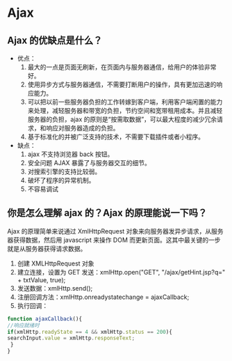 # Ajax

## Ajax 的优缺点是什么？

- 优点：
  1. 最大的一点是页面无刷新，在页面内与服务器通信，给用户的体验非常好。
  2. 使用异步方式与服务器通信，不需要打断用户的操作，具有更加迅速的响应能力。
  3. 可以把以前一些服务器负担的工作转嫁到客户端，利用客户端闲置的能力来处理，减轻服务器和带宽的负担，节约空间和宽带租用成本。并且减轻服务器的负担，ajax 的原则是“按需取数据”，可以最大程度的减少冗余请求，和响应对服务器造成的负担。
  4. 基于标准化的并被广泛支持的技术，不需要下载插件或者小程序。
- 缺点：
  1. ajax 不支持浏览器 back 按钮。
  2. 安全问题 AJAX 暴露了与服务器交互的细节。
  3. 对搜索引擎的支持比较弱。
  4. 破坏了程序的异常机制。
  5. 不容易调试

## 你是怎么理解 ajax 的？Ajax 的原理能说一下吗？

Ajax 的原理简单来说通过 XmlHttpRequest 对象来向服务器发异步请求，从服务器获得数据，然后用 javascript 来操作 DOM 而更新页面。这其中最关键的一步就是从服务器获得请求数据。

1. 创建 XMLHttpRequest 对象
2. 建立连接，设置为 GET 发送：xmlHttp.open("GET", "/ajax/getHint.jsp?q=" + txtValue, true);
3. 发送数据：xmlHttp.send();
4. 注册回调方法：xmlHttp.onreadystatechange = ajaxCallback;
5. 执行回调：

```JavaScript
function ajaxCallback(){
//响应就绪时
if(xmlHttp.readyState == 4 && xmlHttp.status == 200){
searchInput.value = xmlHttp.responseText;
 }
}
```
